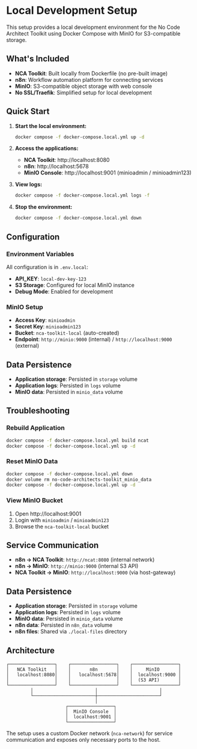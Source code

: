 # Local Development Setup

This setup provides a local development environment for the No Code Architect Toolkit using Docker Compose with MinIO for S3-compatible storage.

## What's Included

- **NCA Toolkit**: Built locally from Dockerfile (no pre-built image)
- **n8n**: Workflow automation platform for connecting services
- **MinIO**: S3-compatible object storage with web console
- **No SSL/Traefik**: Simplified setup for local development

## Quick Start

1. **Start the local environment:**
   ```bash
   docker compose -f docker-compose.local.yml up -d
   ```

2. **Access the applications:**
   - **NCA Toolkit**: http://localhost:8080
   - **n8n**: http://localhost:5678
   - **MinIO Console**: http://localhost:9001 (minioadmin / minioadmin123)

3. **View logs:**
   ```bash
   docker compose -f docker-compose.local.yml logs -f
   ```

4. **Stop the environment:**
   ```bash
   docker compose -f docker-compose.local.yml down
   ```

## Configuration

### Environment Variables
All configuration is in `.env.local`:
- **API_KEY**: `local-dev-key-123`
- **S3 Storage**: Configured for local MinIO instance
- **Debug Mode**: Enabled for development

### MinIO Setup
- **Access Key**: `minioadmin`
- **Secret Key**: `minioadmin123`
- **Bucket**: `nca-toolkit-local` (auto-created)
- **Endpoint**: `http://minio:9000` (internal) / `http://localhost:9000` (external)

## Data Persistence

- **Application storage**: Persisted in `storage` volume
- **Application logs**: Persisted in `logs` volume  
- **MinIO data**: Persisted in `minio_data` volume

## Troubleshooting

### Rebuild Application
```bash
docker compose -f docker-compose.local.yml build ncat
docker compose -f docker-compose.local.yml up -d
```

### Reset MinIO Data
```bash
docker compose -f docker-compose.local.yml down
docker volume rm no-code-architects-toolkit_minio_data
docker compose -f docker-compose.local.yml up -d
```

### View MinIO Bucket
1. Open http://localhost:9001
2. Login with `minioadmin` / `minioadmin123`
3. Browse the `nca-toolkit-local` bucket

## Service Communication

- **n8n → NCA Toolkit**: `http://ncat:8080` (internal network)
- **n8n → MinIO**: `http://minio:9000` (internal S3 API)
- **NCA Toolkit → MinIO**: `http://localhost:9000` (via host-gateway)

## Data Persistence

- **Application storage**: Persisted in `storage` volume
- **Application logs**: Persisted in `logs` volume  
- **MinIO data**: Persisted in `minio_data` volume
- **n8n data**: Persisted in `n8n_data` volume
- **n8n files**: Shared via `./local-files` directory

## Architecture

```
┌─────────────────┐    ┌─────────────────┐    ┌─────────────────┐
│   NCA Toolkit   │    │       n8n       │    │     MinIO       │
│   localhost:8080│    │   localhost:5678│    │  localhost:9000 │
│                 │    │                 │    │  (S3 API)       │
└─────────────────┘    └─────────────────┘    └─────────────────┘
         │                       │                       │
         └───────────────────────┼───────────────────────┘
                                 │
                      ┌─────────────────┐
                      │  MinIO Console  │
                      │  localhost:9001 │
                      └─────────────────┘
```

The setup uses a custom Docker network (`nca-network`) for service communication and exposes only necessary ports to the host.